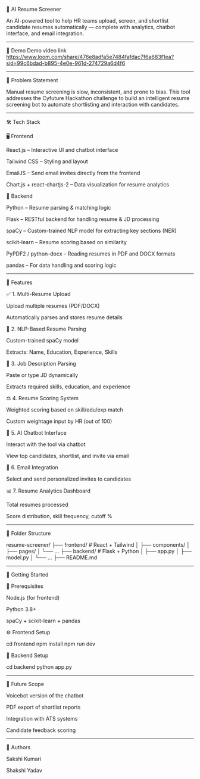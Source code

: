 🧠 AI Resume Screener

An AI-powered tool to help HR teams upload, screen, and shortlist candidate resumes automatically — complete with analytics, chatbot interface, and email integration.


---

🚀 Demo
Demo video link
https://www.loom.com/share/476e8adfa5e7484fafdac7f6a683f1ea?sid=99c6bdad-b895-4e0e-961d-274729a6d4f6



---

📌 Problem Statement

Manual resume screening is slow, inconsistent, and prone to bias. This tool addresses the Cyfuture Hackathon challenge to build an intelligent resume screening bot to automate shortlisting and interaction with candidates.


---

🛠 Tech Stack

🖥 Frontend

React.js – Interactive UI and chatbot interface

Tailwind CSS – Styling and layout

EmailJS – Send email invites directly from the frontend

Chart.js + react-chartjs-2 – Data visualization for resume analytics


🧠 Backend

Python – Resume parsing & matching logic

Flask – RESTful backend for handling resume & JD processing

spaCy – Custom-trained NLP model for extracting key sections (NER)

scikit-learn – Resume scoring based on similarity

PyPDF2 / python-docx – Reading resumes in PDF and DOCX formats

pandas – For data handling and scoring logic



---

📄 Features

✅ 1. Multi-Resume Upload

Upload multiple resumes (PDF/DOCX)

Automatically parses and stores resume details


🧠 2. NLP-Based Resume Parsing

Custom-trained spaCy model

Extracts: Name, Education, Experience, Skills


📝 3. Job Description Parsing

Paste or type JD dynamically

Extracts required skills, education, and experience


⚖ 4. Resume Scoring System

Weighted scoring based on skill/edu/exp match

Custom weightage input by HR (out of 100)


💬 5. AI Chatbot Interface

Interact with the tool via chatbot

View top candidates, shortlist, and invite via email


📧 6. Email Integration

Select and send personalized invites to candidates


📊 7. Resume Analytics Dashboard

Total resumes processed

Score distribution, skill frequency, cutoff %



---

📂 Folder Structure

resume-screener/
├── frontend/        # React + Tailwind
│   ├── components/
│   ├── pages/
│   └── ...
├── backend/         # Flask + Python
│   ├── app.py
│   ├── model.py
│   └── ...
├── README.md


---

🚀 Getting Started

🔧 Prerequisites

Node.js (for frontend)

Python 3.8+

spaCy + scikit-learn + pandas


⚙ Frontend Setup

cd frontend
npm install
npm run dev

🔧 Backend Setup

cd backend
python app.py


---

🧪 Future Scope

Voicebot version of the chatbot

PDF export of shortlist reports

Integration with ATS systems

Candidate feedback scoring



---

🤝 Authors

Sakshi Kumari

Shakshi Yadav



